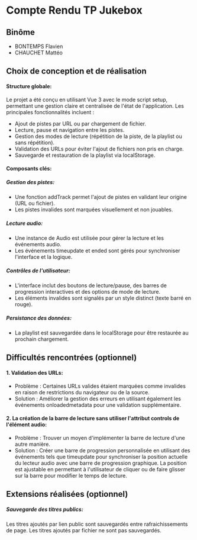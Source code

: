 # Compte Rendu TP Jukebox

## Binôme
- BONTEMPS Flavien
- CHAUCHET Mattéo

## Choix de conception et de réalisation
#### Structure globale:
  Le projet a été conçu en utilisant Vue 3 avec le mode script setup, permettant une gestion claire et centralisée de l'état de l'application. Les principales fonctionnalités incluent :
  - Ajout de pistes par URL ou par chargement de fichier.
  - Lecture, pause et navigation entre les pistes.
  - Gestion des modes de lecture (répétition de la piste, de la playlist ou sans répétition).
  - Validation des URLs pour éviter l'ajout de fichiers non pris en charge.
  - Sauvegarde et restauration de la playlist via localStorage.

#### Composants clés:
  ##### Gestion des pistes:
  - Une fonction addTrack permet l'ajout de pistes en validant leur origine (URL ou fichier).
  - Les pistes invalides sont marquées visuellement et non jouables.
  ##### Lecture audio:
  - Une instance de Audio est utilisée pour gérer la lecture et les événements audio.
  - Les événements timeupdate et ended sont gérés pour synchroniser l'interface et la logique.
  ##### Contrôles de l'utilisateur:
  - L'interface inclut des boutons de lecture/pause, des barres de progression interactives et des options de mode de lecture.
  - Les éléments invalides sont signalés par un style distinct (texte barré en rouge).
  ##### Persistance des données:
  - La playlist est sauvegardée dans le localStorage pour être restaurée au prochain chargement.

## Difficultés rencontrées (optionnel)
  #### 1. Validation des URLs:
- Problème : Certaines URLs valides étaient marquées comme invalides en raison de restrictions du navigateur ou de la source.
- Solution : Améliorer la gestion des erreurs en utilisant également les événements onloadedmetadata pour une validation supplémentaire.

#### 2. La création de la barre de lecture sans utiliser l'attribut controls de l'élément audio:
- Problème : Trouver un moyen d'implémenter la barre de lecture d'une autre manière.
- Solution : Créer une barre de progression personnalisée en utilisant des événements tels que timeupdate pour synchroniser la position actuelle du lecteur audio avec une barre de progression graphique. La position est ajustable en permettant à l'utilisateur de cliquer ou de faire glisser sur la barre pour modifier le temps de lecture.

## Extensions réalisées (optionnel)
##### Sauvegarde des titres publics:
Les titres ajoutés par lien public sont sauvegardés entre rafraichissements de page. Les titres ajoutés par fichier ne sont pas sauvegardés.
